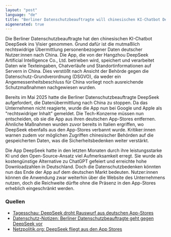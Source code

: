 ```yaml
---
layout: "post"
language: "de"
title: "Berliner Datenschutzbeauftragte will chinesischen KI-Chatbot DeepSeek verbannen"
aigenerated: true
---
```


Die Berliner Datenschutzbeauftragte hat den chinesischen KI-Chatbot DeepSeek ins Visier genommen. Grund dafür ist die mutmaßlich rechtswidrige Übermittlung personenbezogener Daten deutscher Nutzer:innen nach China. Die App, die von der Hangzhou DeepSeek Artificial Intelligence Co., Ltd. betrieben wird, speichert und verarbeitet Daten wie Texteingaben, Chatverläufe und Standortinformationen auf Servern in China. Dies verstößt nach Ansicht der Behörde gegen die Datenschutz-Grundverordnung (DSGVO), da weder ein Angemessenheitsbeschluss für China vorliegt noch ausreichende Schutzmaßnahmen nachgewiesen wurden.

<!--more-->

Bereits im Mai 2025 hatte die Berliner Datenschutzbeauftragte DeepSeek aufgefordert, die Datenübermittlung nach China zu stoppen. Da das Unternehmen nicht reagierte, wurde die App nun bei Google und Apple als "rechtswidriger Inhalt" gemeldet. Die Tech-Konzerne müssen nun entscheiden, ob sie die App aus ihren deutschen App-Stores entfernen. Ähnliche Maßnahmen wurden zuvor bereits in Italien ergriffen, wo DeepSeek ebenfalls aus den App-Stores verbannt wurde. Kritiker:innen warnen zudem vor möglichen Zugriffen chinesischer Behörden auf die gespeicherten Daten, was die Sicherheitsbedenken weiter verstärkt.

Die App DeepSeek hatte in den letzten Monaten durch ihre leistungsstarke KI und den Open-Source-Ansatz viel Aufmerksamkeit erregt. Sie wurde als kostengünstige Alternative zu ChatGPT gefeiert und erreichte hohe Downloadzahlen in Deutschland. Doch die Datenschutzbedenken könnten nun das Ende der App auf dem deutschen Markt bedeuten. Nutzer:innen können die Anwendung zwar weiterhin über die Website des Unternehmens nutzen, doch die Reichweite dürfte ohne die Präsenz in den App-Stores erheblich eingeschränkt werden.

### Quellen
- [Tagesschau: DeepSeek droht Rauswurf aus deutschen App-Stores](https://www.tagesschau.de/inland/deepseek-datenschutz-102.html)
- [Datenschutz-Notizen: Berliner Datenschutzbeauftragte geht gegen DeepSeek vor](https://www.datenschutz-notizen.de/berliner-datenschutzbeauftragte-geht-gegen-deepseek-vor-0254918/)
- [Netzpolitik.org: DeepSeek fliegt aus den App Stores](https://netzpolitik.org/2025/datenschutzbehoerde-greift-ein-deepseek-fliegt-aus-den-app-stores/)
